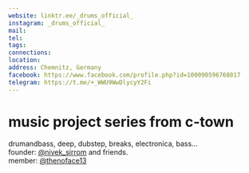 ```yaml
---
website: linktr.ee/_drums_official_
instagram: _drums_official_
mail: 
tel: 
tags: 
connections: 
location: 
address: Chemnitz, Germany
facebook: https://www.facebook.com/profile.php?id=100090596768017
telegram: https://t.me/+_WWU9WwDlycyY2Fi
---
```

# music project series from c-town  
drumandbass, deep, dubstep, breaks, electronica, bass...  
founder: [@nivek_sirrom](https://www.instagram.com/nivek_sirrom/) and friends.  
member: [@thenoface13](https://www.instagram.com/thenoface13/)